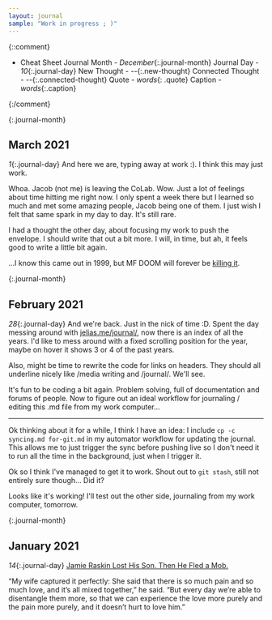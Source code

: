 ```yaml
---
layout: journal
sample: "Work in progress ; )"
---
```


{::comment}
- Cheat Sheet
    Journal Month - *December*{:.journal-month}
    Journal Day - *10*{:.journal-day}
    New Thought - *--*{:.new-thought}
    Connected Thought - *--*{:.connected-thought}
    Quote - *words*{: .quote}
    Caption - *words*{:.caption}

{:/comment}

{:.journal-month}
## March 2021
*1*{:.journal-day} And here we are, typing away at work :). I think this may just work. 

Whoa. Jacob (not me) is leaving the CoLab. Wow. Just a lot of feelings about time hitting me right now. I only spent a week there but I learned so much and met some amazing people, Jacob being one of them. I just wish I felt that same spark in my day to day. It's still rare.

I had a thought the other day, about focusing my work to push the envelope. I should write that out a bit more. I will, in time, but ah, it feels good to write a little bit again.

...I know this came out in 1999, but MF DOOM will forever be [killing it](https://www.youtube.com/watch?v=CRHyBwNtkLA).

{:.journal-month}
## February 2021
*28*{:.journal-day} 
And we're back. Just in the nick of time :D. Spent the day messing around with [jelias.me/journal/](http://jelias.me/journal/), now there is an index of all the years. I'd like to mess around with a fixed scrolling position for the year, maybe on hover it shows 3 or 4 of the past years. 

Also, might be time to rewrite the code for links on headers. They should all underline nicely like /media writing and /journal/. We'll see. 

It's fun to be coding a bit again. Problem solving, full of documentation and forums of people. Now to figure out an ideal workflow for journaling / editing this .md file from my work computer...

---
Ok thinking about it for a while, I think I have an idea: I include `cp -c syncing.md for-git.md` in my automator workflow for updating the journal. This allows me to just trigger the sync before pushing live so I don't need it to run all the time in the background, just when I trigger it.

Ok so I think I've managed to get it to work. Shout out to `git stash`, still not entirely sure though... Did it?

Looks like it's working! I'll test out the other side, journaling from my work computer, tomorrow.

{:.journal-month}
## January 2021
*14*{:.journal-day}
[Jamie Raskin Lost His Son. Then He Fled a Mob.](https://www.theatlantic.com/politics/archive/2021/01/jamie-raskin-capitol-attack/617609/)

“My wife captured it perfectly: She said that there is so much pain and so much love, and it’s all mixed together,” he said. “But every day we’re able to disentangle them more, so that we can experience the love more purely and the pain more purely, and it doesn’t hurt to love him.”
